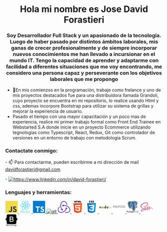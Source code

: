 
<h1 align="center">Hola mi nombre es Jose David Forastieri</h1>
<h3 align="center">Soy Desarrollador Full Stack y un apasionado de la tecnología. Luego de haber pasado por distintos ámbitos laborales, mis ganas de crecer profesionalmente y de siempre incorporar nuevos conocimientos me han llevado a incursionar en el mundo IT. Tengo la capacidad de aprender y adaptarme con facilidad a diferentes situaciones que me voy encontrando, me considero una persona capaz y perseverante con los objetivos laborales que me propongo</h3>

- 🔭En mis comienzos en la programación, trabaje como frelance y uno de mis proyectos destacados fue para una distribuidora llamada Grandoli, cuyo proyecto se encuentra en mi repositorio, lo realice usando Html y css, ademas incorpore Bootstrap para utilizar su sistema de grillas y mejorar la experiencia de usuario.
- Pasado el tiempo con una mayor capacitación y un poco mas de experiencia, realice mi primer trabajo formal como Front End Trainee en Webstarted S.A donde inicie en un proyecto Ecommerce utilizando tegnologias como Typescript, React, Redux, Git como controlador de versiones en un entorno de trabajo con metodologia Scrum.

<h3 align="left">Contactate conmigo:</h3>
<p align="left">
- 📫 Para contactarme, pueden escribirme a mi dirección de mail <a href="mailto:davidforastieri@gmail.com">davidforastieri@gmail.com</a>
</p>

<p align="left">
- <a href="https://linkedin.com/in/https://www.linkedin.com/in/david-forastieri/" target="blank"><img align="center" src="https://raw.githubusercontent.com/rahuldkjain/github-profile-readme-generator/master/src/images/icons/Social/linked-in-alt.svg" alt="https://www.linkedin.com/in/david-forastieri/" height="30" width="40" /></a>
</p>

<h3 align="left">Lenguajes y herramientas:</h3>
<p align="left"> <a href="https://developer.mozilla.org/en-US/docs/Web/JavaScript" target="_blank" rel="noreferrer"> <img src="https://raw.githubusercontent.com/devicons/devicon/master/icons/javascript/javascript-original.svg" alt="javascript" width="40" height="40"/> </a> <a href="https://reactjs.org/" target="_blank" rel="noreferrer"> <img src="https://raw.githubusercontent.com/devicons/devicon/master/icons/react/react-original-wordmark.svg" alt="react" width="40" height="40"/> </a> <a href="https://www.typescriptlang.org/" target="_blank" rel="noreferrer"> <img src="https://raw.githubusercontent.com/devicons/devicon/master/icons/typescript/typescript-original.svg" alt="typescript" width="40" height="40"/> </a> <a href="https://git-scm.com/" target="_blank" rel="noreferrer"> <img src="https://www.vectorlogo.zone/logos/git-scm/git-scm-icon.svg" alt="git" width="40" height="40"/> </a> <a href="https://redux.js.org" target="_blank" rel="noreferrer"> <img src="https://raw.githubusercontent.com/devicons/devicon/master/icons/redux/redux-original.svg" alt="redux" width="40" height="40"/> </a> <a href="https://www.w3.org/html/" target="_blank" rel="noreferrer"> <img src="https://raw.githubusercontent.com/devicons/devicon/master/icons/html5/html5-original-wordmark.svg" alt="html5" width="40" height="40"/> </a> <a href="https://www.w3schools.com/css/" target="_blank" rel="noreferrer"> <img src="https://raw.githubusercontent.com/devicons/devicon/master/icons/css3/css3-original-wordmark.svg" alt="css3" width="40" height="40"/> </a> <a href="https://nodejs.org" target="_blank" rel="noreferrer"> <img src="https://raw.githubusercontent.com/devicons/devicon/master/icons/nodejs/nodejs-original-wordmark.svg" alt="nodejs" width="40" height="40"/> </a> <a href="https://expressjs.com" target="_blank" rel="noreferrer"> <img src="https://raw.githubusercontent.com/devicons/devicon/master/icons/express/express-original-wordmark.svg" alt="express" width="40" height="40"/> </a> <a href="https://www.postgresql.org" target="_blank" rel="noreferrer"> <img src="https://raw.githubusercontent.com/devicons/devicon/master/icons/postgresql/postgresql-original-wordmark.svg" alt="postgresql" width="40" height="40"/> </a>   <a href="https://sass-lang.com" target="_blank" rel="noreferrer"> <img src="https://raw.githubusercontent.com/devicons/devicon/master/icons/sass/sass-original.svg" alt="sass" width="40" height="40"/> </a>  <a href="https://getbootstrap.com" target="_blank" rel="noreferrer"> <img src="https://raw.githubusercontent.com/devicons/devicon/master/icons/bootstrap/bootstrap-plain-wordmark.svg" alt="bootstrap" width="40" height="40"/> </a> </p>
